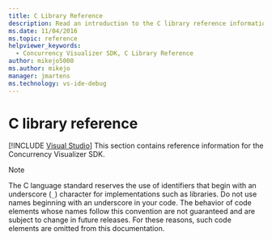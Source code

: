 ```yaml
---
title: C Library Reference
description: Read an introduction to the C library reference information for the Concurrency Visualizer SDK in Visual Studio.
ms.date: 11/04/2016
ms.topic: reference
helpviewer_keywords: 
  - Concurrency Visualizer SDK, C Library Reference
author: mikejo5000
ms.author: mikejo
manager: jmartens
ms.technology: vs-ide-debug
---
```

# C library reference

 [!INCLUDE [Visual Studio](~/includes/applies-to-version/vs-windows-only.md)]
This section contains reference information for the Concurrency Visualizer SDK.

> [!NOTE]
> The C language standard reserves the use of identifiers that begin with an underscore (`_`) character for implementations such as libraries. Do not use names beginning with an underscore in your code. The behavior of code elements whose names follow this convention are not guaranteed and are subject to change in future releases. For these reasons, such code elements are omitted from this documentation.
